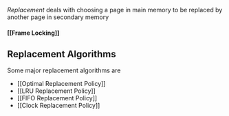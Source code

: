 *Replacement* deals with choosing a page in main memory to be replaced by another page in secondary memory 

#### [[Frame Locking]]

## Replacement Algorithms 
Some major replacement algorithms are 
- [[Optimal Replacement Policy]]
- [[LRU Replacement Policy]]
- [[FIFO Replacement Policy]]
- [[Clock Replacement Policy]]